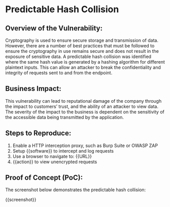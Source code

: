 # Predictable Hash Collision

## Overview of the Vulnerability:

Cryptography is used to ensure secure storage and transmission of data. However, there are a number of best practices that must be followed to ensure the cryptography in use remains secure and does not result in the exposure of sensitive data. A predictable hash collision was identified where the same hash value is generated by a hashing algorithm for different plaintext inputs. This can allow an attacker to break the confidentiality and integrity of requests sent to and from the endpoint.

## Business Impact:

This vulnerability can lead to reputational damage of the company through the impact to customers’ trust, and the ability of an attacker to view data. The severity of the impact to the business is dependent on the sensitivity of the accessible data being transmitted by the application.

## Steps to Reproduce:

1. Enable a HTTP interception proxy, such as Burp Suite or OWASP ZAP
1. Setup {{software}} to intercept and log requests
1. Use a browser to navigate to: {{URL}}
1. {{action}} to view unencrypted requests

## Proof of Concept (PoC):

The screenshot below demonstrates the predictable hash collision:

{{screenshot}}
